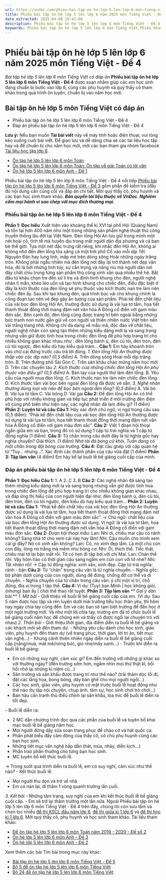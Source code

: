```yaml
---
url: https://vndoc.com/phieu-bai-tap-on-he-lop-5-len-lop-6-mon-tieng-viet-de-4-203324
title: Phiếu bài tập ôn hè lớp 5 lên lớp 6 năm 2025 môn Tiếng Việt - Đề 4 - Bài tập hè lớp 5 lên lớp 6 môn Tiếng Việt có đáp án - VnDoc.com
date_extracted: 2025-04-08 10:42:00
description: Phiếu bài tập ôn hè lớp 5 lên lớp 6 môn Tiếng Việt - Đề 4 được soạn nhằm giúp các em học sinh rèn luyện, củng cố các kiến thức, chuẩn bị bước vào năm học mới.
keywords: Phiếu bài tập ôn hè lớp 5 lên lớp 6 môn Tiếng Việt,Phiếu khảo sát chất lượng đầu năm lớp 6,Bài tập ôn hè lớp 5 môn Tiếng Việt,Bài tập ôn hè lớp 5,Phiếu kiểm tra hè lớp 5 lên lớp 6 có đáp án,Đề bài tập hè lớp 5 lên lớp 6 môn Tiếng Việt,Ôn tập hè lớp 5 lên lớp 6 môn Tiếng Việt
---
```


# Phiếu bài tập ôn hè lớp 5 lên lớp 6 năm 2025 môn Tiếng Việt - Đề 4
 _Bài tập hè lớp 5 lên lớp 6 môn Tiếng Việt có đáp án_
**Phiếu bài tập ôn hè lớp 5 lên lớp 6 môn Tiếng Việt - Đề 4** được soạn nhằm giúp các em học sinh đang chuẩn bị bước vào lớp 6, cùng các phụ huynh và quý thầy cô tham khảo trong quá trình ôn luyện, chuẩn bị vào năm học mới.
## Bài tập ôn hè lớp 5 môn Tiếng Việt có đáp án
  * Phiếu bài tập ôn hè lớp 5 lên lớp 6 môn Tiếng Việt - Đề 4
  * Đáp án phiếu bài tập ôn hè lớp 5 lên lớp 6 môn Tiếng Việt - Đề 4

**Lưu ý:** Nếu bạn muốn **Tải bài viết** này về máy tính hoặc điện thoại, vui lòng kéo xuống cuối bài viết.
Để giao lưu và dễ dàng chia sẻ các tài liệu học tập hay và để chuẩn bị cho năm học mới, mời các bạn tham gia nhóm facebook [Tài liệu học tập lớp 6](</goto?u=aHR0cHM6Ly93d3cuZmFjZWJvb2suY29tL2dyb3Vwcy9UYWkubGlldS5ob2MudGFwLmxvcC42LlZORE9DLw%3D%3D>).
  * [Ôn tập hè lớp 5 lên lớp 6 môn Toán](<https://vndoc.com/on-tap-he-lop-5-len-lop-6-mon-toan-202958>)
  * [Ôn tập hè lớp 5 lên lớp 6 môn Toán: Ôn tập về giải Toán có lời văn](<https://vndoc.com/on-tap-he-lop-5-len-lop-6-mon-toan-on-tap-ve-giai-toan-co-loi-van-203050>)
  * [Ôn hè lớp 5 lên lớp 6 môn Anh - Đề 1](<https://vndoc.com/on-he-lop-5-len-lop-6-mon-anh-de-1-203032>)

Phiếu bài tập ôn hè lớp 5 lên lớp 6 môn Tiếng Việt - Đề 4 nối tiếp [Phiếu bài tập ôn hè lớp 5 lên lớp 6 môn Tiếng Việt - Đề 3](<https://vndoc.com/phieu-bai-tap-on-he-lop-5-len-lop-6-mon-tieng-viet-de-3-203297>) gồm phần đề kiểm tra \(đầy đủ nội dung cần củng cố\) và đáp án chi tiết. Mời quý thầy cô, phụ huynh và các bạn học sinh tham khảo.
_**Bản quyền tài liệu thuộc về VnDoc. Nghiêm cấm mọi hành vi sao chép với mục đích thương mại.**_
### Phiếu bài tập ôn hè lớp 5 lên lớp 6 môn Tiếng Việt - Đề 4
**Phần 1: Đọc hiểu**
Xuất hiện vào khoảng thế kỉ XVI tại phố Hội \(Quảng Nam\) và tồn tại hơn 400 năm như một trong những sản phẩm nghệ thuật thủ công truyền thống lâu đời tại Việt Nam. Đèn lồng Hội An lưu giữ trong mình một nét hoài cổ, tinh tế mà huyền dịu trong mắt người dân địa phương và cả bạn bè thế giới. Tựa một nét đặc trưng rất riêng, khi nhắc đến Hội An, không ai không nhớ đến đèn lồng tỏa sáng cả một trời phố Cổ vào mỗi dịp Tết Nguyên Đán hay lung linh, mấp mé trên dòng sông Hoài những ngày trăng tròn.
Không phải ngẫu nhiên mà đèn lồng nơi đây lại trở thành nét đẹp văn hóa, đó là bởi những tinh túy, sự cẩn trọng và nâng niu mà người dân nơi đây chắt chiu trong từng sản phẩm thủ công xinh xắn qua nhiều thế hệ. Bắt đầu từ khâu chọn tre đến xử lí tre và định hình khung cho đèn, người nghệ nhân tỉ mẩn, khéo léo uốn và tạo hình khung cho chiếc đèn, điều đặc biệt ở đây là kích thước của đèn lồng sẽ phụ thuộc vào kích thước nan tre làm nên chiếc đèn ấy. Sau khi tạo khung đèn, quá trình bọc vải cho khung chính là công đoạn tạo nên vẻ đẹp gây ấn tượng của sản phẩm. Phải kể đến chất liệu của vải bọc đèn lồng Hội An, thường được sử dụng là vải lụa tơ tằm, họa tiết thanh thoát đồng thời mang đậm nét văn hóa Á Đông cổ điển với gam màu đơn sắc. Bên cạnh đó, đèn lồng cũng được trang trí bên ngoài bằng những bức tranh non nước gần gũi về con người và thiên nhiên nước Việt trên nền vải trắng trang nhã. Không chỉ đa dạng về mẫu mã, độc đáo về chất liệu, người nghệ nhân còn sáng tạo thêm những kiểu dáng mới lạ và sang trọng nhưng vẫn giữ được tinh hoa trong chiếc đèn lồng để phù hợp trang trí cho nhiều không gian khác nhau như : đèn lồng bánh ú, đèn củ tỏi, đèn tròn, đèn củ tỏi ngược, đèn kiểu dù hay kiểu quả trám…
**Câu 1:** Em hãy khoanh tròn vào chữ cái đứng trước câu trả lời đúng.
_1\. Đèn lồng Hội An thường được thắp vào các dịp nào? \(0,5 điểm\)_
A. Trên dòng sông Hoài mỗi dịp trăng tròn.
B. Trên đường phố Sài Gòn
C. Trên sân khấu chào mừng năm học mới
D. Trên các chuyến tàu
 _2\. Kích thước của những chiếc đèn lồng Hội An phụ thuộc vào điều gì? \(0,5 điểm\)_
A. Bàn tay của người thợ làm đèn lồng.
B. Yêu cầu của người mua đèn lồng.
C. Kích thước nan tre làm nên chiếc đèn lồng.
D. Kích thước tấm vải bọc bên ngoài đèn lồng đã được vẽ sẵn.
_3\. Nghệ nhân thường dùng loại vải nào để bọc bên ngoài đèn lồng? \(0,5 điểm\)_
A. Vải bò
B. Vải lụa tơ tằm
C. Vải bông
D. Vải gai
**Câu 2:** Để đèn lồng Hội An có thể phù hợp với nhiều không gian và tiếp tục phát triển ở môi trường đèn điện vô cùng phổ biến như hiện nay, các nghệ nhân đã làm điều gì? \(1 điểm\)
**Phần 2: Luyện từ và câu**
**Câu 1:** Hãy xác định chủ ngữ, vị ngữ trong câu sau \(0,5 điểm\):
“Phải kể đến chất liệu của vải bọc đèn lồng Hội An thường được sử dụng là vải lụa tơ tằm, họa tiết thanh thoát đồng thời mang đậm nét văn hóa Á Đông cổ điển với gam màu đơn sắc”.
**Câu 2:** Viết 1 đoạn hội thoại ngắn giữa em và bạn, trong đó có sử dụng 1 cặp từ trái nghĩa và 1 cặp từ đồng nghĩa \(1 điểm\).
**Câu 3:** Từ chân trong câu dưới đây là từ nghĩa gốc hay nghĩa chuyển? Giải thích. \(1 điểm\)
_Nhờ tài đá bóng cừ khôi, Tuấn đang có một chân trong đội bóng của trường._
**Câu 4:** Đặt câu ghép với cặp quan hệ từ “Tuy… nhưng…”. Xác định các thành phần của câu vừa đặt \(1 điểm\)
**Phần 3: Tập làm văn** \(4 điểm\)
Em hãy kể lại buổi lễ bế giảng cuối cấp của mình.
### Đáp án phiếu bài tập ôn hè lớp 5 lên lớp 6 môn Tiếng Việt - Đề 4
**Phần 1: Đọc hiểu**
**Câu 1:**
1\. A
2\. C
3\. B
**Câu 2:**
Các nghệ nhân đã sáng tạo thêm những kiểu dáng mới lạ và sang trọng nhưng vẫn giữ được tinh hoa trong chiếc đèn lồng để phù hợp trang trí cho nhiều không gian khác nhau, và đáp ứng thị hiếu của con người hiện đại như: đèn lồng bánh ú, đèn củ tỏi, đèn tròn, đèn củ tỏi ngược, đèn kiểu dù hay kiểu quả trám…
**Phần 2: Luyện từ và câu**
**Câu 1:**
“Phải kể đến chất liệu của vải bọc đèn lồng Hội An thường được sử dụng là vải lụa tơ tằm, họa tiết thanh thoát đồng thời mang đậm nét văn hóa Á Đông cổ điển với gam màu đơn sắc”.
→ Chủ ngữ: chất liệu của vải bọc đèn lồng Hội An thường được sử dụng.
Vị ngữ: là vải lụa tơ tằm, họa tiết thanh thoát đồng thời mang đậm nét văn hóa Á Đông cổ điển với gam màu đơn sắc.
**Câu 2:**
_Đoạn hội thoại mẫu:_
Lan: Nhi ơi, chiều mai cậu có rảnh không? Sang nhà tớ cho xem cái này hay lắm\!
Nhi: Cậu muốn cho mình xem cái gì đấy? Nó có xinh xắn không?
Lan: Có, nó xinh đẹp lắm. Là một chú cún con đấy, lông nó trắng mà mềm như bông cơ.
Nhi: Ôi, thích thế. Tiếc thật, chiều mai tớ lại bận mất rồi. Tớ có hẹn đi tập bơi với chị Mai.
Lan: Chán thế nhỉ. Vậy hôm nào có thời gian cậu sang ngắm em cún con với tớ nhé?
Nhi: Tất nhiên rồi\!
→ Cặp từ đồng nghĩa: xinh xắn, xinh đẹp.
Cặp từ trái nghĩa: rảnh - bận
**Câu 3:**
Từ “chân” trong câu văn là từ nghĩa chuyển.
\- Nghĩa gốc: bộ phận dưới cùng của con người, dùng để đứng, chống đỡ cơ thể và di chuyển.
\- Nghĩa chuyển của từ chân trong câu văn: ý chỉ một vị trí, chỗ đứng, địa vị trong 1 tập thể.
**Câu 4:**
Ví dụ:
\(Tuy\) bạn Minh | học không giỏi, \(nhưng\) bạn ấy | chơi thể thao rất tuyệt.
**Phần 3: Tập làm văn**
** _Gợi ý dàn bài:_**
_1\. Mở bài_
\- Giới thiệu về buổi lễ bế giảng cuối cấp của em.
\(Ví dụ: Sau 5 năm được học tập và rèn luyện dưới mái trường tiểu học thân yêu, thì hôm nay ngày chia tay cũng đến. Em và các bạn sẽ tạm biệt trường để đến học ở một ngôi trường mới. Và như một lời chia tay, trường em đã tổ chức buổi lễ bế giảng cuối năm học để chúng em và thầy cô được ngồi lại chuyện trò với nhau\)
_2\. Thân bài_
\- Giới thiệu thời gian, địa điểm diễn ra buổi lễ bế giảng và các khách mời sẽ đến tham dự.
\- Những yêu cầu dành cho học sinh, giáo viên, phụ huynh đến tham dự \(về trang phục, thời gian, lời tri ân, tiết mục văn nghệ…\)
\- Khung cảnh thiên nhiên ngày diễn ra buổi lễ bế giảng cuối cấp \(nắng/mưa, mát mẻ/nóng bức, gió nhẹ/mây xanh…\)
\- Trước khi diễn ra buổi lễ bế giảng:
  * Em có những suy nghĩ, cảm xúc gì? Em đến trường với những gì khác so với thường ngày? \(đến trường sớm hơn, ngắm nhìn mọi thứ thật kĩ, bồi hồi nhớ lại những kỉ niệm cũ…\)
  * Sân trường và sân khấu được trang trí như thế nào? \(trải thảm dọc lối đi, đặt các lẵng hoa, bong bóng, dãy bàn ghế cho mọi người ngồi…\)
  * Các học sinh, giáo viên, phụ huynh có mặt trước buổi lễ hoạt động như thế nào \(tụ tập nói chuyện, chụp ảnh, tâm sự, học sinh chơi trò chơi…\)
  * Ban hậu cần tranh thủ điều chỉnh lại sân khấu, loa mic để buổi lễ diễn ra tốt đẹp.

\- Buổi lễ diễn ra:
  * 2 MC dẫn chương trình đọc qua các phần của buổi lễ và tuyên bố khai mạc buổi lễ bế giảng năm học.
  * Mọi người đứng dậy sửa soạn trang phục để chào cờ và hát quốc ca.
  * Phần phát biểu đầy cảm động của thầy cô, cô chú phụ huynh cùng các bạn học sinh.
  * Những tiết mục văn nghệ hấp dẫn \(hát, múa, nhảy, diễn kịch…\)
  * Phần trao phần thưởng cho từng bạn học sinh.
  * MC tuyên bố kết thúc buổi lễ.

→ Trong suốt quá trình diễn ra buổi lễ, em có suy nghĩ, cảm xúc như thế nào?
\- Kết thúc buổi lễ:
  * Mọi người thu dọn và trở về nhà
  * Em có nán lại, đi thăm 1 vòng quanh trường lần cuối.

_3\. Kết bài_
\- Những tâm trạng, suy nghĩ của em khi kết thúc buổi lễ bế giảng cuối cấp.
\- Em sẽ trở lại thăm trường một lần nữa.
Ngoài Phiếu bài tập ôn hè lớp 5 lên lớp 6 môn Tiếng Việt - Đề 4 trên đây, chúng tôi còn sưu tầm và chọn lọc nhiều [đề thi KSCL đầu năm lớp 6](<https://vndoc.com/khao-sat-chat-luong-dau-nam-lop6>), [đề thi giữa kì 1 lớp 6](<https://vndoc.com/de-thi-giua-ki-1-lop6>) và [đề thi học kì 1 lớp 6](<https://vndoc.com/de-thi-hoc-ki-1-lop6>). Mời quý thầy cô, phụ huynh và học sinh tham khảo.
Tài liệu tham khảo:
  * [Đề ôn tập hè lớp 5 lên lớp 6 môn Toán năm 2019 - 2020 - Đề số 2](<https://vndoc.com/de-on-tap-he-lop-5-len-lop-6-mon-toan-nam-2019-2020-de-so-2-202924>)
  * [Ôn hè lớp 5 lên lớp 6 môn Anh - Đề 3](<https://vndoc.com/on-he-lop-5-len-lop-6-mon-anh-de-3-203102>)
  * [Ôn hè lớp 5 lên lớp 6 môn Anh - Đề 2](<https://vndoc.com/on-he-lop-5-len-lop-6-mon-anh-de-2-203039>)

Xem thêm các bài Tìm bài trong mục này khác:
  * [Bài tập ôn hè lớp 5 lên lớp 6 môn Tiếng Việt - Đề 5](</phieu-bai-tap-on-he-lop-5-len-lop-6-mon-tieng-viet-de-5-203339>)
  * [Bộ 5 đề ôn tập hè lớp 5 lên lớp 6 môn Tiếng Việt](</bo-de-on-tap-he-lop-5-len-lop-6-mon-tieng-viet-203349>)
  * [Bộ 24 đề ôn tập hè lớp 5 lên lớp 6 môn Tiếng Việt](</bo-de-on-tap-mon-tieng-viet-lop-5-95698>)

